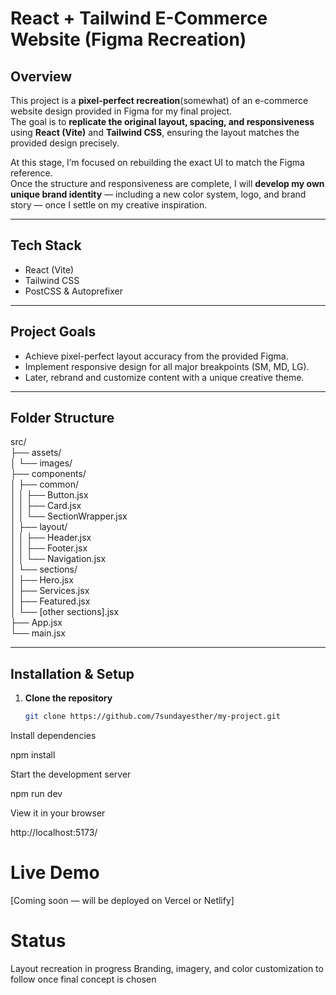 # React + Tailwind E-Commerce Website (Figma Recreation)

## Overview
This project is a **pixel-perfect recreation**(somewhat) of an e-commerce website design provided in Figma for my final project.  
The goal is to **replicate the original layout, spacing, and responsiveness** using **React (Vite)** and **Tailwind CSS**, ensuring the layout matches the provided design precisely.

At this stage, I’m focused on rebuilding the exact UI to match the Figma reference.  
Once the structure and responsiveness are complete, I will **develop my own unique brand identity** — including a new color system, logo, and brand story — once I settle on my creative inspiration.

---

## Tech Stack
- React (Vite)
- Tailwind CSS
- PostCSS & Autoprefixer

---

##  Project Goals
- Achieve pixel-perfect layout accuracy from the provided Figma.
- Implement responsive design for all major breakpoints (SM, MD, LG).
- Later, rebrand and customize content with a unique creative theme.

---

##  Folder Structure


src/<br />
├── assets/<br />
│ └── images/<br />
├── components/<br />
│ ├── common/<br />
│ │ ├── Button.jsx<br />
│ │ ├── Card.jsx<br />
│ │ └── SectionWrapper.jsx<br />
│ ├── layout/<br />
│ │ ├── Header.jsx<br />
│ │ ├── Footer.jsx<br />
│ │ └── Navigation.jsx<br />
│ └── sections/<br />
│ ├── Hero.jsx<br />
│ ├── Services.jsx<br />
│ ├── Featured.jsx<br />
│ └── [other sections].jsx<br />
├── App.jsx<br />
└── main.jsx<br />


---

## Installation & Setup
1. **Clone the repository**
   ```bash
   git clone https://github.com/7sundayesther/my-project.git


Install dependencies

npm install


Start the development server

npm run dev


View it in your browser

http://localhost:5173/

# Live Demo

[Coming soon — will be deployed on Vercel or Netlify]

# Status

Layout recreation in progress
 Branding, imagery, and color customization to follow once final concept is chosen